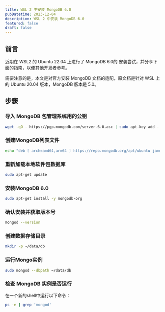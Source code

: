 ```yaml
---
title: WSL 2 中安装 MongoDB 6.0
pubDatetime: 2023-12-04
description: WSL 2 中安装 MongoDB 6.0
featured: false
draft: false
---
```


## 前言

近期在 WSL2 的 Ubuntu 22.04 上进行了 MongoDB 6.0的 安装尝试，并分享下面的指南，以便其他开发者参考。

需要注意的是，本文是对官方安装 MongoDB 文档的适配，原文档是针对 WSL 上的 Ubuntu 20.04 版本，MongoDB 版本是 5.0。

## 步骤

### 导入 MongoDB 包管理系统用的公钥

```sh
wget -qO - https://pgp.mongodb.com/server-6.0.asc | sudo apt-key add -
```

### 创建MongoDB列表文件

```sh
echo "deb [ arch=amd64,arm64 ] https://repo.mongodb.org/apt/ubuntu jammy/mongodb-org/6.0 multiverse" | sudo tee /etc/apt/sources.list.d/mongodb-org-6.0.list
```

### 重新加载本地软件包数据库

```bash
sudo apt-get update
```

### 安装MongoDB 6.0

```bash
sudo apt-get install -y mongodb-org
```

### 确认安装并获取版本号

```bash
mongod --version
```

### 创建数据存储目录

```bash
mkdir -p ~/data/db
```

### 运行Mongo实例

```bash
sudo mongod --dbpath ~/data/db
```

### 检查 MongoDB 实例是否运行

在一个新的shell中运行以下命令：

```bash
ps -e | grep 'mongod'
```

‍
